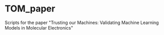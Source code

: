 # TOM_paper
Scripts for the paper "Trusting our Machines: Validating Machine Learning Models in Molecular Electronics" 
